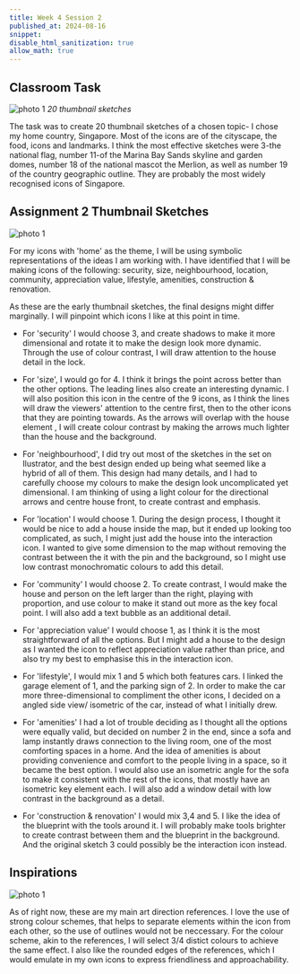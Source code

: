 ```yaml
---
title: Week 4 Session 2
published_at: 2024-08-16
snippet: 
disable_html_sanitization: true
allow_math: true
---
```


## Classroom Task
![photo 1](photos/19.jpg)
*20 thumbnail sketches*

The task was to create 20 thumbnail sketches of a chosen topic- I chose my home country, Singapore. Most of the icons are of the cityscape, the food, icons and landmarks. I think the most effective sketches were 3-the national flag, number 11-of the Marina Bay Sands skyline and garden domes, number 18 of the national mascot the Merlion, as well as number 19 of the country geographic outline. They are probably the most widely recognised icons of Singapore.

## Assignment 2 Thumbnail Sketches

![photo 1](photos/21.png)

For my icons with 'home' as the theme, I will be using symbolic representations of the ideas I am working with. I have identified that I will be making icons of the following: security, size, neighbourhood, location, community, appreciation value, lifestyle, amenities, construction & renovation.

As these are the early thumbnail sketches, the final designs might differ marginally. I will pinpoint which icons I like at this point in time. 

- For 'security' I would choose 3, and create shadows to make it more dimensional and rotate it to make the design look more dynamic. Through the use of colour contrast, I will draw attention to the house detail in the lock.

- For 'size', I would go for 4. I think it brings the point across better than the other options. The leading lines also create an interesting dynamic. I will also position this icon in the centre of the 9 icons, as I think the lines will draw the viewers' attention to the centre first, then to the other icons that they are pointing towards. As the arrows will overlap with the house element , I will create colour contrast by making the arrows much lighter than the house and the background.

- For 'neighbourhood', I did try out most of the sketches in the set on Ilustrator, and the best design ended up being what seemed like a hybrid of all of them. This design had many details, and I had to carefully choose my colours to make the design look uncomplicated yet dimensional. I am thinking of using a light colour for the directional arrows and centre house front, to create contrast and emphasis.

- For 'location' I would choose 1. During the design process, I thought it would be nice to add a house inside the map, but it ended up looking too complicated, as such, I might just add the house into the interaction icon. I wanted to give some dimension to the map without removing the contrast between the it with the pin and the background, so I might use low contrast monochromatic colours to add this detail.

- For 'community' I would choose 2. To create contrast, I would make the house and person on the left larger than the right, playing with proportion, and use colour to make it stand out more as the key focal point. I will also add a text bubble as an additional detail.

- For 'appreciation value' I would choose 1, as I think it is the most straightforward of all the options. But I might add a house to the design as I wanted the icon to reflect appreciation value rather than price, and also try my best to emphasise this in the interaction icon. 

- For 'lifestyle', I would mix 1 and 5 which both features cars. I linked the garage element of 1, and the parking sign of 2. In order to make the car more three-dimensional to compliment the other icons, I decided on a angled side view/ isometric of the car, instead of what I initially drew.

- For 'amenities' I had a lot of trouble deciding as I thought all the options were equally valid, but decided on number 2 in the end, since a sofa and lamp instantly draws connection to the living room, one of the most comforting spaces in a home. And the idea of amenities is about providing convenience and comfort to the people living in a space, so it became the best option. I would also use an isometric angle for the sofa to make it consistent with the rest of the icons, that mostly have an isometric key element each. I will also add a window detail with low contrast in the background as a detail.

- For 'construction & renovation' I would mix 3,4 and 5. I like the idea of the blueprint with the tools around it. I will probably make tools brighter to create contrast between them and the blueprint in the background. And the original sketch 3 could possibly be the interaction icon instead.

## Inspirations
![photo 1](photos/22.png)

As of right now, these are my main art direction references. I love the use of strong colour schemes, that helps to separate elements within the icon from each other, so the use of outlines would not be neccessary. For the colour scheme, akin to the references, I will select 3/4 distict colours to achieve the same effect. I also like the rounded edges of the references, which I would emulate in my own icons to express friendliness and approachability.


 